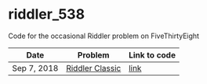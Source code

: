 # riddler_538
Code for the occasional Riddler problem on FiveThirtyEight

Date | Problem | Link to code
--- | --- | ---
Sep 7, 2018 | [Riddler Classic](https://fivethirtyeight.com/features/id-like-to-use-my-riddler-lifeline) | [link](https://github.com/jtanwk/riddler_538/blob/master/code/riddler-2018-09-07.py)
